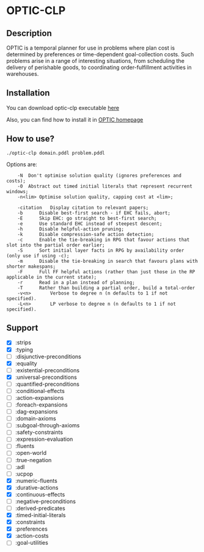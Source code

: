 # OPTIC-CLP
## Description

OPTIC is a temporal planner for use in problems where plan cost is determined by preferences or time-dependent goal-collection costs. Such problems arise in a range of interesting situations, from scheduling the delivery of perishable goods, to coordinating order-fulfillment activities in warehouses.

## Installation

You can download optic-clp executable [here](https://github.com/tvaquero/itsimple/blob/master/myPlanners/optic-clp)

Also, you can find how to install it in [OPTIC homepage](https://nms.kcl.ac.uk/planning/software/optic.html)

## How to use?

```console
./optic-clp domain.pddl problem.pddl
```

Options are: 
```
	-N	Don't optimise solution quality (ignores preferences and costs);
	-0	Abstract out timed initial literals that represent recurrent windows;
	-n<lim>	Optimise solution quality, capping cost at <lim>;

	-citation	Display citation to relevant papers;
	-b		Disable best-first search - if EHC fails, abort;
	-E		Skip EHC: go straight to best-first search;
	-e		Use standard EHC instead of steepest descent;
	-h		Disable helpful-action pruning;
	-k		Disable compression-safe action detection;
	-c		Enable the tie-breaking in RPG that favour actions that slot into the partial order earlier;
	-S		Sort initial layer facts in RPG by availability order (only use if using -c);
	-m		Disable the tie-breaking in search that favours plans with shorter makespans;
	-F		Full FF helpful actions (rather than just those in the RP applicable in the current state);
	-r		Read in a plan instead of planning;
	-T		Rather than building a partial order, build a total-order
	-v<n>		Verbose to degree n (n defaults to 1 if not specified).
	-L<n>		LP verbose to degree n (n defaults to 1 if not specified).
```

## Support

- [x] :strips
- [x] :typing
- [ ] :disjunctive-preconditions
- [x] :equality 
- [ ] :existential-preconditions 
- [x] :universal-preconditions 
- [ ] :quantified-preconditions 
- [ ] :conditional-effects 
- [ ] :action-expansions 
- [ ] :foreach-expansions 
- [ ] :dag-expansions 
- [ ] :domain-axioms 
- [ ] :subgoal-through-axioms 
- [ ] :safety-constraints 
- [ ] :expression-evaluation 
- [ ] :fluents 
- [ ] :open-world 
- [ ] :true-negation 
- [ ] :adl 
- [ ] :ucpop 
- [x] :numeric-fluents 
- [x] :durative-actions 
- [x] :continuous-effects 
- [ ] :negative-preconditions
- [ ] :derived-predicates
- [X] :timed-initial-literals
- [X] :constraints
- [X] :preferences
- [X] :action-costs
- [ ] :goal-utilities
